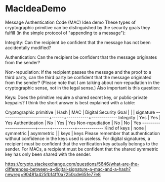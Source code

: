 # MacIdeaDemo
Message Authentication Code (MAC) Idea demo
These types of cryptographic primitive can be distinguished by the security goals they fulfill (in the simple protocol of "appending to a message"):

Integrity: Can the recipient be confident that the message has not been accidentally modified?

Authentication: Can the recipient be confident that the message originates from the sender?

Non-repudiation: If the recipient passes the message and the proof to a third party, can the third party be confident that the message originated from the sender? (Please note that I am talking about non-repudiation in the cryptographic sense, not in the legal sense.) Also important is this question:

Keys: Does the primitive require a shared secret key, or public-private keypairs? I think the short answer is best explained with a table:

Cryptographic primitive | Hash |    MAC    | Digital
Security Goal           |      |           | signature
------------------------+------+-----------+-------------
Integrity               |  Yes |    Yes    |   Yes
Authentication          |  No  |    Yes    |   Yes
Non-repudiation         |  No  |    No     |   Yes
------------------------+------+-----------+-------------
Kind of keys            | none | symmetric | asymmetric
                        |      |    keys   |    keys
Please remember that authentication without confidence in the keys used is useless. For digital signatures, a recipient must be confident that the verification key actually belongs to the sender. For MACs, a recipient must be confident that the shared symmetric key has only been shared with the sender.

https://crypto.stackexchange.com/questions/5646/what-are-the-differences-between-a-digital-signature-a-mac-and-a-hash?newreg=90481a425fb14ff0a7250cde651e77e8
